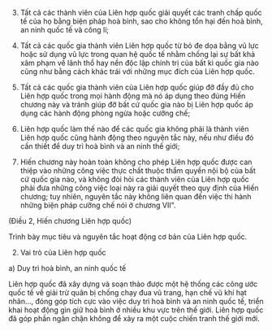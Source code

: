 3. Tất cả các thành viên của Liên hợp quốc giải quyết các tranh chấp quốc tế của họ bằng biện pháp hoà bình, sao cho không tổn hại đến hoà bình, an ninh quốc tế và công lí;

4. Tất cả các quốc gia thành viên Liên hợp quốc từ bỏ đe dọa bằng vũ lực hoặc sử dụng vũ lực trong quan hệ quốc tế nhằm chống lại sự bất khả xâm phạm về lãnh thổ hay nền độc lập chính trị của bất kì quốc gia nào cũng như bằng cách khác trái với những mục đích của Liên hợp quốc.

5. Tất cả các quốc gia thành viên của Liên hợp quốc giúp đỡ đầy đủ cho Liên hợp quốc trong mọi hành động mà nó áp dụng theo đúng Hiến chương này và tránh giúp đỡ bất cứ quốc gia nào bị Liên hợp quốc áp dụng các hành động phòng ngừa hoặc cưỡng chế;

6. Liên hợp quốc làm thế nào để các quốc gia không phải là thành viên Liên hợp quốc cũng hành động theo nguyên tắc này, nếu như điều đó cần thiết để duy trì hoà bình và an ninh thế giới;

7. Hiến chương này hoàn toàn không cho phép Liên hợp quốc được can thiệp vào những công việc thực chất thuộc thẩm quyền nội bộ của bất cứ quốc gia nào, và không đòi hỏi các thành viên của Liên hợp quốc phải đưa những công việc loại này ra giải quyết theo quy định của Hiến chương; tuy nhiên, nguyên tắc này không liên quan đến việc thi hành những biện pháp cưỡng chế nói ở chương VII".

(Điều 2, Hiến chương Liên hợp quốc)

Trình bày mục tiêu và nguyên tắc hoạt động cơ bản của Liên hợp quốc.

2. Vai trò của Liên hợp quốc

a) Duy trì hoà bình, an ninh quốc tế

Liên hợp quốc đã xây dựng và soạn thảo được một hệ thống các công ước quốc tế về giải trừ quân bị chống chạy đua vũ trang, hạn chế vũ khí hạt nhân..., đóng góp tích cực vào việc duy trì hoà bình và an ninh quốc tế, triển khai hoạt động gìn giữ hoà bình ở nhiều khu vực trên thế giới. Liên hợp quốc đã góp phần ngăn chặn không để xảy ra một cuộc chiến tranh thế giới mới.